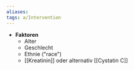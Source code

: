 ```yaml
---
aliases: 
tags: a/Intervention
---
```

- **Faktoren**
	- Alter
	- Geschlecht
	- Ethnie ("race")
	- [[Kreatinin]] oder alternativ [[Cystatin C]]